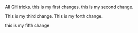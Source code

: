 All GH tricks.
this is my first changes.
this is my second change.

This is my third change.
This is my forth change.

this is my fifth change
